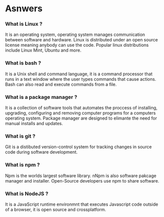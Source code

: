 # Asnwers

### What is Linux ?
It is an operating system, operating system manages communication between software and hardware. Linux is distributed under an open source license meaning anybody can use the code. Popular linux distributions include Linux Mint, Ubuntu and more.

### What is bash ?
It is a Unix shell and command language, it is a command processor that runs in a text window where the user types commands that cause actions. Bash can also read and execute commands from a file.

### What is a package manager ?
It is a collection of software tools that automates the proccess of installing, upgrading, configuring and removing computer programs for a computers operating system. Package manager are designed to elimante the need for manual installs and updates.

### What is git ?
Git is a distibuted version-control system for tracking changes in source code during software development.

### What is npm ?
Npm is the worlds largest software library. nNpm is also software pakcage manager and installer. Open-Source developers use npm to share software.

### What is NodeJS ?
It is a JavaScript runtime environmnt that executes Javascript code outside of a browser, it is open source and crossplatform.